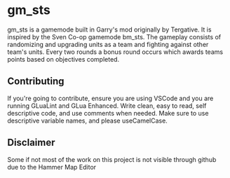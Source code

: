 # gm_sts
gm_sts is a gamemode built in Garry's mod originally by Tergative. It is inspired by the Sven Co-op gamemode bm_sts. The gameplay consists of randomizing and upgrading units as a team and fighting against other team's units. Every two rounds a bonus round occurs which awards teams points based on objectives completed. 


## Contributing
If you're going to contribute, ensure you are using VSCode and you are running GLuaLint and GLua Enhanced.
Write clean, easy to read, self descriptive code, and use comments when needed.
Make sure to use descriptive variable names, and please useCamelCase.

## Disclaimer
Some if not most of the work on this project is not visible through github due to the Hammer Map Editor
